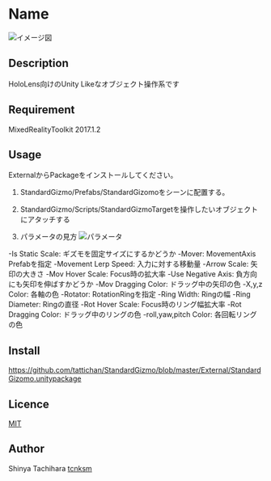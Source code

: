 Name
====

![イメージ図](https://user-images.githubusercontent.com/12431632/33119469-7909b084-cfb2-11e7-82f7-911623598cdd.png)

## Description
HoloLens向けのUnity Likeなオブジェクト操作系です

## Requirement
MixedRealityToolkit 2017.1.2

## Usage
ExternalからPackageをインストールしてください。

1. StandardGizmo/Prefabs/StandardGizomoをシーンに配置する。

2. StandardGizmo/Scripts/StandardGizmoTargetを操作したいオブジェクトにアタッチする

3. パラメータの見方
![パラメータ](https://user-images.githubusercontent.com/12431632/33119067-2e6d4f1e-cfb1-11e7-8b37-60fdb2aa548c.png)

-Is Static Scale: ギズモを固定サイズにするかどうか
-Mover: MovementAxis Prefabを指定
-Movement Lerp Speed: 入力に対する移動量
-Arrow Scale: 矢印の大きさ
-Mov Hover Scale: Focus時の拡大率
-Use Negative Axis: 負方向にも矢印を伸ばすかどうか
-Mov Dragging Color: ドラッグ中の矢印の色
-X,y,z Color: 各軸の色
-Rotator: RotationRingを指定
-Ring Width: Ringの幅
-Ring Diameter: Ringの直径
-Rot Hover Scale: Focus時のリング幅拡大率
-Rot Dragging Color: ドラッグ中のリングの色
-roll,yaw,pitch Color: 各回転リングの色

## Install
https://github.com/tattichan/StandardGizmo/blob/master/External/StandardGizomo.unitypackage

## Licence
[MIT](https://github.com/tcnksm/tool/blob/master/LICENCE)

## Author
Shinya Tachihara
[tcnksm](https://github.com/tcnksm)
